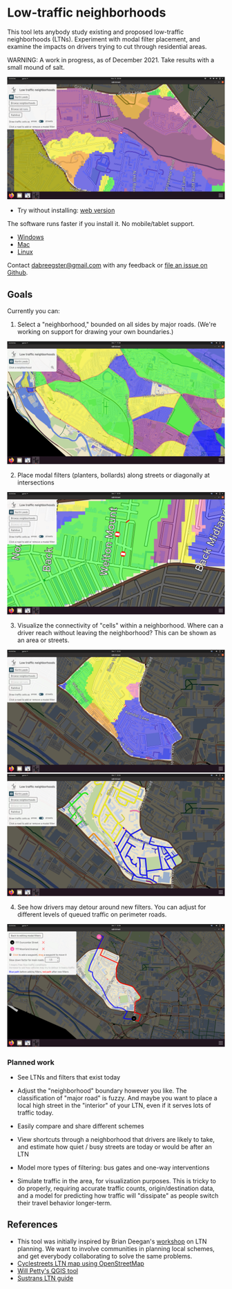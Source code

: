 # Low-traffic neighborhoods

This tool lets anybody study existing and proposed low-traffic neighborhoods
(LTNs). Experiment with modal filter placement, and examine the impacts on
drivers trying to cut through residential areas.

WARNING: A work in progress, as of December 2021. Take results with a small
mound of salt.

![](ltn.png)

- Try without installing:
  [web version](http://play.abstreet.org/0.3.13/ltn.html?system/gb/leeds/maps/north.bin)

The software runs faster if you install it. No mobile/tablet support.

- [Windows](https://github.com/a-b-street/abstreet/releases/download/v0.3.13/abstreet_windows_v0_3_13.zip)
- [Mac](https://github.com/a-b-street/abstreet/releases/download/v0.3.13/abstreet_mac_v0_3_13.zip)
- [Linux](https://github.com/a-b-street/abstreet/releases/download/v0.3.13/abstreet_linux_v0_3_13.zip)

Contact <dabreegster@gmail.com> with any feedback or
[file an issue on Github](https://github.com/a-b-street/abstreet/issues/new).

## Goals

Currently you can:

1. Select a "neighborhood," bounded on all sides by major roads. (We're working
   on support for drawing your own boundaries.)

![](pick_neighborhood.png)

2. Place modal filters (planters, bollards) along streets or diagonally at
   intersections

![](place_filters.png)

3. Visualize the connectivity of "cells" within a neighborhood. Where can a
   driver reach without leaving the neighborhood? This can be shown as an area
   or streets.

![](cells_areas.png) ![](cells_streets.png)

4. See how drivers may detour around new filters. You can adjust for different
   levels of queued traffic on perimeter roads.

![](detour.png)

### Planned work

- See LTNs and filters that exist today

- Adjust the "neighborhood" boundary however you like. The classification of
  "major road" is fuzzy. And maybe you want to place a local high street in the
  "interior" of your LTN, even if it serves lots of traffic today.

- Easily compare and share different schemes

- View shortcuts through a neighborhood that drivers are likely to take, and
  estimate how quiet / busy streets are today or would be after an LTN

- Model more types of filtering: bus gates and one-way interventions

- Simulate traffic in the area, for visualization purposes. This is tricky to do
  properly, requiring accurate traffic counts, origin/destination data, and a
  model for predicting how traffic will "dissipate" as people switch their
  travel behavior longer-term.

## References

- This tool was initially inspired by Brian Deegan's
  [workshop](https://www.youtube.com/watch?v=pHucS2F33W8&t=1052s) on LTN
  planning. We want to involve communities in planning local schemes, and get
  everybody collaborating to solve the same problems.
- [Cyclestreets LTN map using OpenStreetMap](https://www.cyclestreets.org/news/2021/07/25/mapping-ltns/)
- [Will Petty's QGIS tool](https://twitter.com/Microlambert/status/1454017200004739073)
- [Sustrans LTN guide](https://www.sustrans.org.uk/for-professionals/infrastructure/an-introductory-guide-to-low-traffic-neighbourhood-design)
